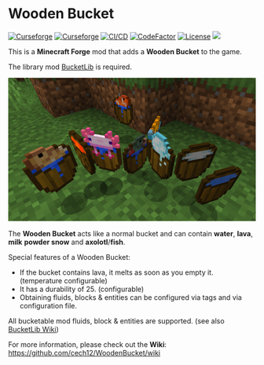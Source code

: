 # Wooden Bucket 

[![Curseforge](http://cf.way2muchnoise.eu/full_585328_downloads(0D0D0D-F16436-fff-010101-fff).svg)](https://www.curseforge.com/minecraft/mc-mods/wooden-bucket)
[![Curseforge](http://cf.way2muchnoise.eu/versions/For%20MC_585328_all(0D0D0D-F16436-fff-010101).svg)](https://www.curseforge.com/minecraft/mc-mods/wooden-bucket/files)
[![CI/CD](https://github.com/cech12/WoodenBucket/actions/workflows/cicd-workflow.yml/badge.svg)](https://github.com/cech12/WoodenBucket/actions/workflows/cicd-workflow.yml)
[![CodeFactor](https://www.codefactor.io/repository/github/cech12/woodenbucket/badge)](https://www.codefactor.io/repository/github/cech12/woodenbucket)
[![License](https://img.shields.io/github/license/cech12/WoodenBucket)](http://opensource.org/licenses/MIT) 
[![](https://img.shields.io/discord/752506676719910963.svg?style=flat&color=informational&logo=discord&label=Discord)](https://discord.gg/gRUFH5t)

This is a **Minecraft Forge** mod that adds a **Wooden Bucket** to the game.

The library mod [BucketLib](https://www.curseforge.com/minecraft/mc-mods/bucketlib) is required.

![All Buckets](material/all_buckets.png)

The **Wooden Bucket** acts like a normal bucket and can contain **water**, **lava**, **milk** **powder snow** and **axolotl**/**fish**.

Special features of a Wooden Bucket:
- If the bucket contains lava, it melts as soon as you empty it. (temperature configurable)
- It has a durability of 25. (configurable)
- Obtaining fluids, blocks & entities can be configured via tags and via configuration file.

All bucketable mod fluids, block & entities are supported. (see also [BucketLib Wiki](https://github.com/cech12/BucketLib/wiki/Developer-Guide#make-your-mod-compatible))

For more information, please check out the **Wiki**: https://github.com/cech12/WoodenBucket/wiki